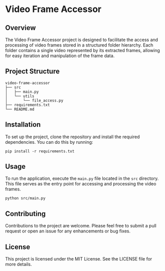 # Video Frame Accessor

## Overview
The Video Frame Accessor project is designed to facilitate the access and processing of video frames stored in a structured folder hierarchy. Each folder contains a single video represented by its extracted frames, allowing for easy iteration and manipulation of the frame data.

## Project Structure
```
video-frame-accessor
├── src
│   ├── main.py
│   └── utils
│       └── file_access.py
├── requirements.txt
└── README.md
```

## Installation
To set up the project, clone the repository and install the required dependencies. You can do this by running:

```
pip install -r requirements.txt
```

## Usage
To run the application, execute the `main.py` file located in the `src` directory. This file serves as the entry point for accessing and processing the video frames.

```
python src/main.py
```

## Contributing
Contributions to the project are welcome. Please feel free to submit a pull request or open an issue for any enhancements or bug fixes.

## License
This project is licensed under the MIT License. See the LICENSE file for more details.